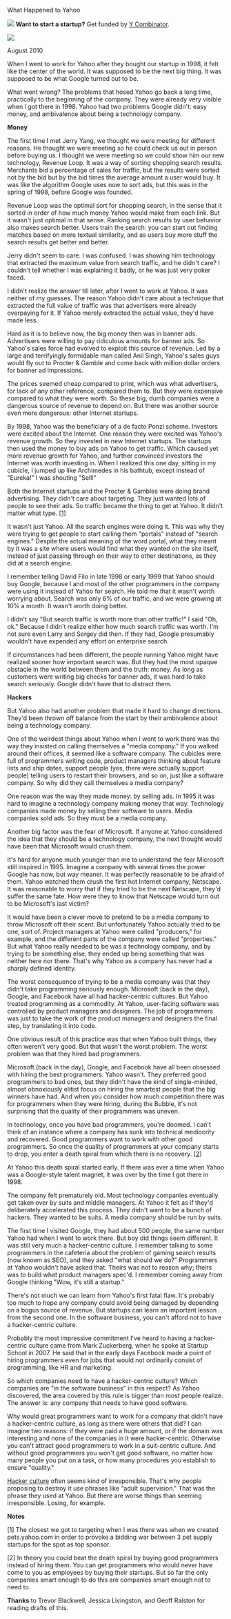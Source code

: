 What Happened to Yahoo 


![](http://www.virtumundo.com/images/spacer.gif)
**Want to start a startup?** Get funded by
[Y Combinator](http://ycombinator.com/apply.html).

  
![](http://www.virtumundo.com/images/spacer.gif)


August 2010  
  
When I went to work for Yahoo after they bought our startup in 1998,
it felt like the center of the world. It was supposed to be the
next big thing. It was supposed to be what Google turned out to
be.  
  
What went wrong? The problems that hosed Yahoo go back a long time,
practically to the beginning of the company. They were already
very visible when I got there in 1998. Yahoo had two problems
Google didn't: easy money, and ambivalence about being a technology
company.  
  
**Money**  
  
The first time I met Jerry Yang, we thought we were meeting for
different reasons. He thought we were meeting so he could check
us out in person before buying us. I thought we were meeting so we
could show him our new technology, Revenue Loop. It was a way of
sorting shopping search results. Merchants bid a percentage of
sales for traffic, but the results were sorted not by the bid but
by the bid times the average amount a user would buy. It was
like the algorithm Google uses now to sort ads, but this was in the
spring of 1998, before Google was founded.  
  
Revenue Loop was the optimal sort for shopping search, in the sense
that it sorted in order of how much money Yahoo would make from
each link. But it wasn't just optimal in that sense. Ranking
search results by user behavior also makes search better. Users
train the search: you can start out finding matches based on mere
textual similarity, and as users buy more stuff the search results
get better and better.  
  
Jerry didn't seem to care. I was confused. I was showing him
technology that extracted the maximum value from search traffic,
and he didn't care? I couldn't tell whether I was explaining it
badly, or he was just very poker faced.  
  
I didn't realize the answer till later, after I went to work at
Yahoo. It was neither of my guesses. The reason Yahoo didn't care
about a technique that extracted the full value of traffic was that
advertisers were already overpaying for it. If Yahoo merely extracted
the actual value, they'd have made less.  
  
Hard as it is to believe now, the big money then was in banner ads.
Advertisers were willing to pay ridiculous amounts for banner ads.
So Yahoo's sales force had evolved to exploit this source of revenue.
Led by a large and terrifyingly formidable man called Anil Singh,
Yahoo's sales guys would fly out to Procter & Gamble and come back
with million dollar orders for banner ad impressions.  
  
The prices seemed cheap compared to print, which was what advertisers,
for lack of any other reference, compared them to. But they were
expensive compared to what they were worth. So these big, dumb
companies were a dangerous source of revenue to depend on. But
there was another source even more dangerous: other Internet startups.  
  
By 1998, Yahoo was the beneficiary of a de facto Ponzi scheme.
Investors were excited about the Internet. One reason they were
excited was Yahoo's revenue growth. So they invested in new Internet
startups. The startups then used the money to buy ads on Yahoo to
get traffic. Which caused yet more revenue growth for Yahoo, and
further convinced investors the Internet was worth investing in.
When I realized this one day, sitting in my cubicle, I jumped up
like Archimedes in his bathtub, except instead of "Eureka!" I was
shouting "Sell!"  
  
Both the Internet startups and the Procter & Gambles were doing
brand advertising. They didn't care about targeting. They just
wanted lots of people to see their ads. So traffic became the thing
to get at Yahoo. It didn't matter what type.
[[1](#f1n)]  
  
It wasn't just Yahoo. All the search engines were doing it. This
was why they were trying to get people to start calling them "portals"
instead of "search engines." Despite the actual meaning of the word
portal, what they meant by it was a site where users would find
what they wanted on the site itself, instead of just passing through
on their way to other destinations, as they did at a search engine.  
  
I remember telling David Filo in late 1998 or early 1999 that Yahoo
should buy Google, because I and most of the other programmers in
the company were using it instead of Yahoo for search. He told me
that it wasn't worth worrying about. Search was only 6% of our
traffic, and we were growing at 10% a month. It wasn't worth doing
better.  
  
I didn't say "But search traffic is worth more than other traffic!"
I said "Oh, ok." Because I didn't realize either how much search
traffic was worth. I'm not sure even Larry and Sergey did then.
If they had, Google presumably wouldn't have expended any effort
on enterprise search.  
  
If circumstances had been different, the people running Yahoo might
have realized sooner how important search was. But they had the
most opaque obstacle in the world between them and the truth: money.
As long as customers were writing big checks for banner ads, it was
hard to take search seriously. Google didn't have that to distract
them.  
  
**Hackers**  
  
But Yahoo also had another problem that made it hard to change
directions. They'd been thrown off balance from the start by their
ambivalence about being a technology company.  
  
One of the weirdest things about Yahoo when I went to work there
was the way they insisted on calling themselves a "media company."
If you walked around their offices, it seemed like a software
company. The cubicles were full of programmers writing code, product
managers thinking about feature lists and ship dates, support people
(yes, there were actually support people) telling users to restart
their browsers, and so on, just like a software company. So why
did they call themselves a media company?  
  
One reason was the way they made money: by selling ads. In 1995
it was hard to imagine a technology company making money that way.
Technology companies made money by selling their software to users.
Media companies sold ads. So they must be a media company.  
  
Another big factor was the fear of Microsoft. If anyone at Yahoo
considered the idea that they should be a technology company, the
next thought would have been that Microsoft would crush them.  
  
It's hard for anyone much younger than me to understand the fear
Microsoft still inspired in 1995. Imagine a company with several
times the power Google has now, but way meaner. It was perfectly
reasonable to be afraid of them. Yahoo watched them crush the first
hot Internet company, Netscape. It was reasonable to worry that
if they tried to be the next Netscape, they'd suffer the same fate.
How were they to know that Netscape would turn out to be Microsoft's
last victim?  
  
It would have been a clever move to pretend to be a media company
to throw Microsoft off their scent. But unfortunately Yahoo actually
tried to be one, sort of. Project managers at Yahoo were called
"producers," for example, and the different parts of the company
were called "properties." But what Yahoo really needed to be was a
technology company, and by trying to be something else, they ended
up being something that was neither here nor there. That's why
Yahoo as a company has never had a sharply defined identity.  
  
The worst consequence of trying to be a media company was that they
didn't take programming seriously enough. Microsoft (back in the
day), Google, and Facebook have all had hacker-centric cultures.
But Yahoo treated programming as a commodity. At Yahoo, user-facing software
was controlled by product managers and designers. The job of
programmers was just to take the work of the product managers and
designers the final step, by translating it into code.  
  
One obvious result of this practice was that when Yahoo built things,
they often weren't very good. But that wasn't the worst problem.
The worst problem was that they hired bad programmers.  
  
Microsoft (back in the day), Google, and Facebook have all been
obsessed with hiring the best programmers. Yahoo wasn't. They
preferred good programmers to bad ones, but they didn't have the
kind of single-minded, almost obnoxiously elitist focus on hiring
the smartest people that the big winners have had. And when you
consider how much competition there was for programmers when they
were hiring, during the Bubble, it's not surprising that the quality
of their programmers was uneven.  
  
In technology, once you have bad programmers, you're doomed. I
can't think of an instance where a company has sunk into technical
mediocrity and recovered. Good programmers want to work with other
good programmers. So once the quality of programmers at your company
starts to drop, you enter a death spiral from which there is no
recovery.
[[2](#f2n)]  
  
At Yahoo this death spiral started early. If there was ever a time when
Yahoo was a Google-style talent magnet, it was over by the time I
got there in 1998.  
  
The company felt prematurely old. Most technology companies
eventually get taken over by suits and middle managers. At Yahoo
it felt as if they'd deliberately accelerated this process. They
didn't want to be a bunch of hackers. They wanted to be suits. A
media company should be run by suits.  
  
The first time I visited Google, they had about 500 people, the
same number Yahoo had when I went to work there. But boy did things
seem different. It was still very much a hacker-centric culture.
I remember talking to some programmers in the cafeteria about the
problem of gaming search results (now known as SEO), and they asked
"what should we do?" Programmers at Yahoo wouldn't have asked that.
Theirs was not to reason why; theirs was to build what product
managers spec'd. I remember coming away from Google thinking "Wow,
it's still a startup."  
  
There's not much we can learn from Yahoo's first fatal flaw. It's
probably too much to hope any company could avoid being damaged by
depending on a bogus source of revenue. But startups can learn an
important lesson from the second one. In the software business,
you can't afford not to have a hacker-centric culture.  
  
Probably the most impressive commitment I've heard to having a
hacker-centric culture came from Mark Zuckerberg, when he spoke at
Startup School in 2007. He said that in the early days Facebook
made a point of hiring programmers even for jobs that would not
ordinarily consist of programming, like HR and marketing.  
  
So which companies need to have a hacker-centric culture? Which
companies are "in the software business" in this respect? As Yahoo
discovered, the area covered by this rule is bigger than most people
realize. The answer is: any company that needs to have good software.  
  
Why would great programmers want to work for a company that didn't
have a hacker-centric culture, as long as there were others that
did? I can imagine two reasons: if they were paid a huge amount,
or if the domain was interesting and none of the companies in it
were hacker-centric. Otherwise you can't attract good programmers
to work in a suit-centric culture. And without good programmers
you won't get good software, no matter how many people you put on
a task, or how many procedures you establish to ensure "quality."  
  
[Hacker culture](gba.html) 
often seems kind of irresponsible. That's why people
proposing to destroy it use phrases like "adult supervision." That
was the phrase they used at Yahoo. But there are worse things than
seeming irresponsible. Losing, for example.  
  
  
  
  
  

**Notes**  
  
[1]
The closest we got to targeting when I was there was when we
created pets.yahoo.com in order to provoke a bidding war between 3
pet supply startups for the spot as top sponsor.  
  
[2]
In theory you could beat the death spiral by buying good
programmers instead of hiring them. You can get programmers
who would never have come to you as employees by buying their 
startups. But so far the only companies smart enough
to do this are companies smart enough not to need to.  
  
**Thanks** to Trevor Blackwell, Jessica Livingston, and
Geoff Ralston for
reading drafts of this.  
  


